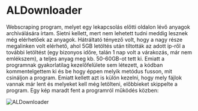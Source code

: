 # ALDownloader

Webscraping program, melyet egy lekapcsolás előtti oldalon lévő anyagok archiválására írtam. Sietni kellett, mert nem lehetett tudni meddig lesznek még elérhetőek az anyagok. Hátráltató tényező volt, hogy a nagy része megalinken volt elérhető, ahol 5GB letöltés után tiltották az adott ip-ről a további letöltést (egy bizonyos időre, talán 1 nap volt a várakozás, már nem emlékszem), a teljes anyag meg kb. 50-60GB-ot tett ki. Emiatt a programnak gyakorlatilag kezelőfelülete sem létezett, a kódban kommentelgettem ki és be hogy éppen melyik metódus fusson, mit csináljon a program. Emiatt kellett azt is külön kezelni, hogy mely fájlok vannak már lent és melyeket kell még letölteni, előbbieket skippelte a program.
Egy kép maradt fent a programról működés közben:

![ALDownloader](https://user-images.githubusercontent.com/17532282/194720388-52b8130a-9e6e-4d10-80ab-e046391a545d.png)
